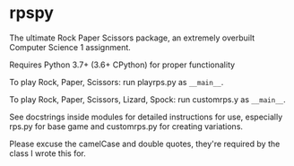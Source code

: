 # rpspy
The ultimate Rock Paper Scissors package, an extremely overbuilt Computer Science 1 assignment.

Requires Python 3.7+ (3.6+ CPython) for proper functionality

To play Rock, Paper, Scissors: run playrps.py as `__main__`.

To play Rock, Paper, Scissors, Lizard, Spock: run customrps.y as `__main__`.

See docstrings inside modules for detailed instructions for use, especially rps.py for base game and customrps.py for creating variations.

Please excuse the camelCase and double quotes, they're required by the class I wrote this for.
